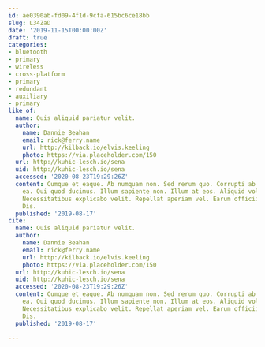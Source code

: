 ```yaml
---
id: ae0390ab-fd09-4f1d-9cfa-615bc6ce18bb
slug: L34ZaD
date: '2019-11-15T00:00:00Z'
draft: true
categories:
- bluetooth
- primary
- wireless
- cross-platform
- primary
- redundant
- auxiliary
- primary
like_of:
  name: Quis aliquid pariatur velit.
  author:
    name: Dannie Beahan
    email: rick@ferry.name
    url: http://kilback.io/elvis.keeling
    photo: https://via.placeholder.com/150
  url: http://kuhic-lesch.io/sena
  uid: http://kuhic-lesch.io/sena
  accessed: '2020-08-23T19:29:26Z'
  content: Cumque et eaque. Ab numquam non. Sed rerum quo. Corrupti ab ut. Natus maiores
    ea. Qui quod ducimus. Illum sapiente non. Illum at eos. Aliquid voluptas praesentium.
    Necessitatibus explicabo velit. Repellat aperiam vel. Earum officiis consequatur.
    Dis.
  published: '2019-08-17'
cite:
  name: Quis aliquid pariatur velit.
  author:
    name: Dannie Beahan
    email: rick@ferry.name
    url: http://kilback.io/elvis.keeling
    photo: https://via.placeholder.com/150
  url: http://kuhic-lesch.io/sena
  uid: http://kuhic-lesch.io/sena
  accessed: '2020-08-23T19:29:26Z'
  content: Cumque et eaque. Ab numquam non. Sed rerum quo. Corrupti ab ut. Natus maiores
    ea. Qui quod ducimus. Illum sapiente non. Illum at eos. Aliquid voluptas praesentium.
    Necessitatibus explicabo velit. Repellat aperiam vel. Earum officiis consequatur.
    Dis.
  published: '2019-08-17'

---
```



